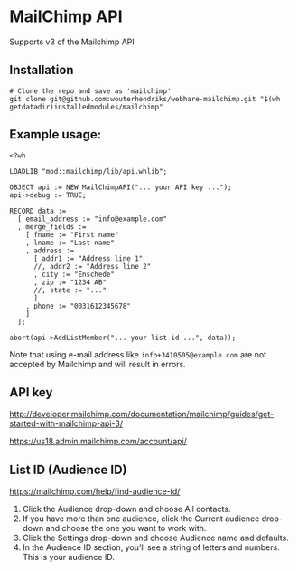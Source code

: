 # MailChimp API

Supports v3 of the Mailchimp API

## Installation
```
# Clone the repo and save as 'mailchimp'
git clone git@github.com:wouterhendriks/webhare-mailchimp.git "$(wh getdatadir)installedmodules/mailchimp"
```

## Example usage:
```
<?wh

LOADLIB "mod::mailchimp/lib/api.whlib";

OBJECT api := NEW MailChimpAPI("... your API key ...");
api->debug := TRUE;

RECORD data :=
  [ email_address := "info@example.com"
  , merge_fields :=
    [ fname := "First name"
    , lname := "Last name"
    , address :=
      [ addr1 := "Address line 1"
      //, addr2 := "Address line 2"
      , city := "Enschede"
      , zip := "1234 AB"
      //, state := "..."
      ]
    , phone := "0031612345678"
    ]
  ];

abort(api->AddListMember("... your list id ...", data));
```

Note that using e-mail address like `info+3410505@example.com` are not accepted by Mailchimp and will result in errors.

## API key

http://developer.mailchimp.com/documentation/mailchimp/guides/get-started-with-mailchimp-api-3/

https://us18.admin.mailchimp.com/account/api/

## List ID (Audience ID)

https://mailchimp.com/help/find-audience-id/

1. Click the Audience drop-down and choose All contacts.
2. If you have more than one audience, click the Current audience drop-down and choose the one you want to work with.
3. Click the Settings drop-down and choose Audience name and defaults.
4. In the Audience ID section, you’ll see a string of letters and numbers. This is your audience ID.
